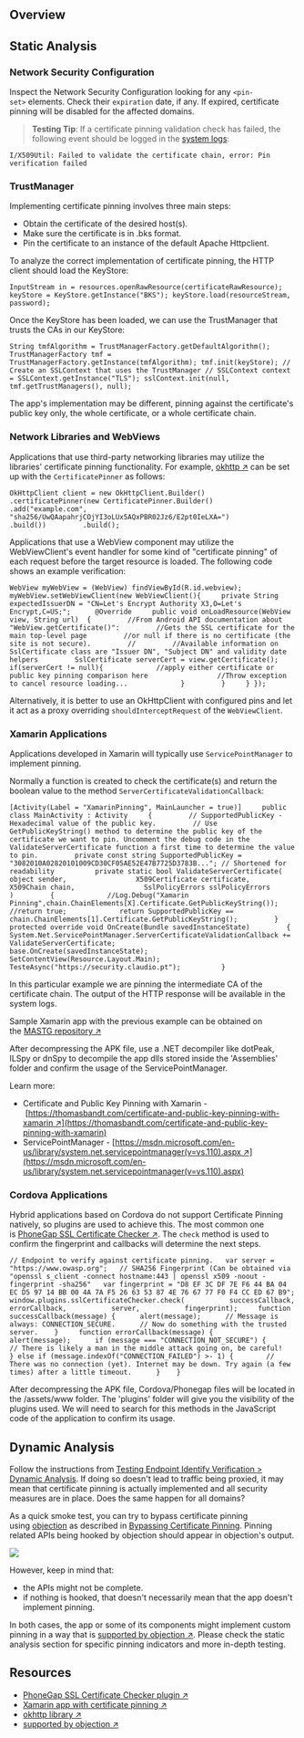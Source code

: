 ## Overview

## Static Analysis

### Network Security Configuration

Inspect the Network Security Configuration looking for any `<pin-set>` elements. Check their `expiration` date, if any. If expired, certificate pinning will be disabled for the affected domains.

> **Testing Tip**: If a certificate pinning validation check has failed, the following event should be logged in the [system logs](https://mas.owasp.org/MASTG/Android/0x05b-Android-Security-Testing#monitoring-system-logs):

`I/X509Util: Failed to validate the certificate chain, error: Pin verification failed`

### TrustManager
Implementing certificate pinning involves three main steps:

- Obtain the certificate of the desired host(s).
- Make sure the certificate is in .bks format.
- Pin the certificate to an instance of the default Apache Httpclient.

To analyze the correct implementation of certificate pinning, the HTTP client should load the KeyStore:

`InputStream in = resources.openRawResource(certificateRawResource); keyStore = KeyStore.getInstance("BKS"); keyStore.load(resourceStream, password);`

Once the KeyStore has been loaded, we can use the TrustManager that trusts the CAs in our KeyStore:

`String tmfAlgorithm = TrustManagerFactory.getDefaultAlgorithm(); TrustManagerFactory tmf = TrustManagerFactory.getInstance(tmfAlgorithm); tmf.init(keyStore); // Create an SSLContext that uses the TrustManager // SSLContext context = SSLContext.getInstance("TLS"); sslContext.init(null, tmf.getTrustManagers(), null);`

The app's implementation may be different, pinning against the certificate's public key only, the whole certificate, or a whole certificate chain.

### Network Libraries and WebViews

Applications that use third-party networking libraries may utilize the libraries' certificate pinning functionality. For example, [okhttp ↗](https://github.com/square/okhttp/wiki/HTTPS "okhttp library") can be set up with the `CertificatePinner` as follows:

`OkHttpClient client = new OkHttpClient.Builder()         .certificatePinner(new CertificatePinner.Builder()             .add("example.com", "sha256/UwQAapahrjCOjYI3oLUx5AQxPBR02Jz6/E2pt0IeLXA=")             .build())         .build();`

Applications that use a WebView component may utilize the WebViewClient's event handler for some kind of "certificate pinning" of each request before the target resource is loaded. The following code shows an example verification:

`WebView myWebView = (WebView) findViewById(R.id.webview); myWebView.setWebViewClient(new WebViewClient(){     private String expectedIssuerDN = "CN=Let's Encrypt Authority X3,O=Let's Encrypt,C=US;";      @Override     public void onLoadResource(WebView view, String url)  {         //From Android API documentation about "WebView.getCertificate()":         //Gets the SSL certificate for the main top-level page         //or null if there is no certificate (the site is not secure).         //         //Available information on SslCertificate class are "Issuer DN", "Subject DN" and validity date helpers         SslCertificate serverCert = view.getCertificate();         if(serverCert != null){             //apply either certificate or public key pinning comparison here                 //Throw exception to cancel resource loading...             }         }     } });`

Alternatively, it is better to use an OkHttpClient with configured pins and let it act as a proxy overriding `shouldInterceptRequest` of the `WebViewClient`.

### Xamarin Applications

Applications developed in Xamarin will typically use `ServicePointManager` to implement pinning.

Normally a function is created to check the certificate(s) and return the boolean value to the method `ServerCertificateValidationCallback`:

`[Activity(Label = "XamarinPinning", MainLauncher = true)]     public class MainActivity : Activity     {         // SupportedPublicKey - Hexadecimal value of the public key.         // Use GetPublicKeyString() method to determine the public key of the certificate we want to pin. Uncomment the debug code in the ValidateServerCertificate function a first time to determine the value to pin.         private const string SupportedPublicKey = "3082010A02820101009CD30CF05AE52E47B7725D3783B..."; // Shortened for readability          private static bool ValidateServerCertificate(                 object sender,                 X509Certificate certificate,                 X509Chain chain,                 SslPolicyErrors sslPolicyErrors             )         {             //Log.Debug("Xamarin Pinning",chain.ChainElements[X].Certificate.GetPublicKeyString());             //return true;             return SupportedPublicKey == chain.ChainElements[1].Certificate.GetPublicKeyString();         }          protected override void OnCreate(Bundle savedInstanceState)         {             System.Net.ServicePointManager.ServerCertificateValidationCallback += ValidateServerCertificate;             base.OnCreate(savedInstanceState);             SetContentView(Resource.Layout.Main);             TesteAsync("https://security.claudio.pt");          }`

In this particular example we are pinning the intermediate CA of the certificate chain. The output of the HTTP response will be available in the system logs.

Sample Xamarin app with the previous example can be obtained on the [MASTG repository ↗](https://github.com/OWASP/owasp-mastg/raw/master/Samples/Android/02_CertificatePinning/certificatePinningXamarin.apk "Xamarin app with certificate pinning")

After decompressing the APK file, use a .NET decompiler like dotPeak, ILSpy or dnSpy to decompile the app dlls stored inside the 'Assemblies' folder and confirm the usage of the ServicePointManager.

Learn more:

- Certificate and Public Key Pinning with Xamarin - [https://thomasbandt.com/certificate-and-public-key-pinning-with-xamarin ↗](https://thomasbandt.com/certificate-and-public-key-pinning-with-xamarin)
- ServicePointManager - [https://msdn.microsoft.com/en-us/library/system.net.servicepointmanager(v=vs.110).aspx ↗](https://msdn.microsoft.com/en-us/library/system.net.servicepointmanager(v=vs.110).aspx)

### Cordova Applications

Hybrid applications based on Cordova do not support Certificate Pinning natively, so plugins are used to achieve this. The most common one is [PhoneGap SSL Certificate Checker ↗](https://github.com/EddyVerbruggen/SSLCertificateChecker-PhoneGap-Plugin "PhoneGap SSL Certificate Checker plugin"). The `check` method is used to confirm the fingerprint and callbacks will determine the next steps.

  `// Endpoint to verify against certificate pinning.   var server = "https://www.owasp.org";   // SHA256 Fingerprint (Can be obtained via "openssl s_client -connect hostname:443 | openssl x509 -noout -fingerprint -sha256"   var fingerprint = "D8 EF 3C DF 7E F6 44 BA 04 EC D5 97 14 BB 00 4A 7A F5 26 63 53 87 4E 76 67 77 F0 F4 CC ED 67 B9";    window.plugins.sslCertificateChecker.check(           successCallback,           errorCallback,           server,           fingerprint);     function successCallback(message) {      alert(message);      // Message is always: CONNECTION_SECURE.      // Now do something with the trusted server.    }     function errorCallback(message) {      alert(message);      if (message === "CONNECTION_NOT_SECURE") {        // There is likely a man in the middle attack going on, be careful!      } else if (message.indexOf("CONNECTION_FAILED") >- 1) {        // There was no connection (yet). Internet may be down. Try again (a few times) after a little timeout.      }    }`

After decompressing the APK file, Cordova/Phonegap files will be located in the /assets/www folder. The 'plugins' folder will give you the visibility of the plugins used. We will need to search for this methods in the JavaScript code of the application to confirm its usage.

## Dynamic Analysis

Follow the instructions from [Testing Endpoint Identify Verification > Dynamic Analysis](https://mas.owasp.org/MASTG/tests/android/MASVS-NETWORK/MASTG-TEST-0022/). If doing so doesn't lead to traffic being proxied, it may mean that certificate pinning is actually implemented and all security measures are in place. Does the same happen for all domains?

As a quick smoke test, you can try to bypass certificate pinning using [objection](https://mas.owasp.org/MASTG/Tools/0x08a-Testing-Tools#objection) as described in [Bypassing Certificate Pinning](https://mas.owasp.org/MASTG/Android/0x05b-Android-Security-Testing#bypassing-certificate-pinning). Pinning related APIs being hooked by objection should appear in objection's output.

![](https://mas.owasp.org/assets/Images/Chapters/0x05b/android_ssl_pinning_bypass.png)

However, keep in mind that:

- the APIs might not be complete.
- if nothing is hooked, that doesn't necessarily mean that the app doesn't implement pinning.

In both cases, the app or some of its components might implement custom pinning in a way that is [supported by objection ↗](https://github.com/sensepost/objection/blob/master/agent/src/android/pinning.ts). Please check the static analysis section for specific pinning indicators and more in-depth testing.

## Resources

- [PhoneGap SSL Certificate Checker plugin ↗](https://github.com/EddyVerbruggen/SSLCertificateChecker-PhoneGap-Plugin "PhoneGap SSL Certificate Checker plugin")
- [Xamarin app with certificate pinning ↗](https://github.com/OWASP/owasp-mastg/raw/master/Samples/Android/02_CertificatePinning/certificatePinningXamarin.apk "Xamarin app with certificate pinning")
- [okhttp library ↗](https://github.com/square/okhttp/wiki/HTTPS "okhttp library")
- [supported by objection ↗](https://github.com/sensepost/objection/blob/master/agent/src/android/pinning.ts)